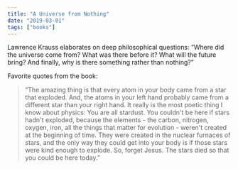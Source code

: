 ```yaml
---
title: "A Universe from Nothing"
date: "2019-03-01"
tags: ["books"]
---
```


Lawrence Krauss elaborates on deep philosophical questions: “Where did the universe come from? What was there before it? What will the future bring? And finally, why is there something rather than nothing?”

Favorite quotes from the book:

> “The amazing thing is that every atom in your body came from a star that exploded. And, the atoms in your left hand probably came from a different star than your right hand. It really is the most poetic thing I know about physics: You are all stardust. You couldn't be here if stars hadn't exploded, because the elements - the carbon, nitrogen, oxygen, iron, all the things that matter for evolution - weren't created at the beginning of time. They were created in the nuclear furnaces of stars, and the only way they could get into your body is if those stars were kind enough to explode. So, forget Jesus. The stars died so that you could be here today.”
